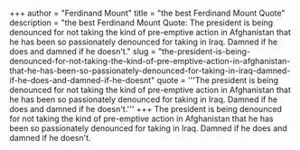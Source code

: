 +++
author = "Ferdinand Mount"
title = "the best Ferdinand Mount Quote"
description = "the best Ferdinand Mount Quote: The president is being denounced for not taking the kind of pre-emptive action in Afghanistan that he has been so passionately denounced for taking in Iraq. Damned if he does and damned if he doesn't."
slug = "the-president-is-being-denounced-for-not-taking-the-kind-of-pre-emptive-action-in-afghanistan-that-he-has-been-so-passionately-denounced-for-taking-in-iraq-damned-if-he-does-and-damned-if-he-doesnt"
quote = '''The president is being denounced for not taking the kind of pre-emptive action in Afghanistan that he has been so passionately denounced for taking in Iraq. Damned if he does and damned if he doesn't.'''
+++
The president is being denounced for not taking the kind of pre-emptive action in Afghanistan that he has been so passionately denounced for taking in Iraq. Damned if he does and damned if he doesn't.
